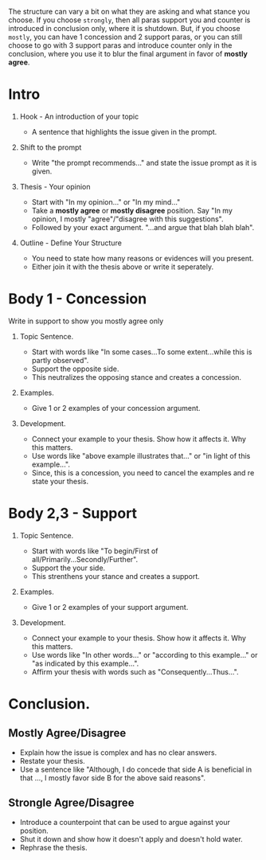 The structure can vary a bit on what they are asking and what stance you choose. If you choose `strongly`, then all paras support you and counter is introduced in conclusion only, where it is shutdown. 
But, if you choose `mostly`, you can have 1 concession and 2 support paras, or you can still choose to go with 3 support paras and introduce counter only in the conclusion, where you use it to blur the final argument in favor of **mostly agree**.

# Intro
1. Hook - An introduction of your topic
   
   - A sentence that highlights the issue given in the prompt.

2. Shift to the prompt
   
   - Write "the prompt recommends..." and state the issue prompt as it is given.

3. Thesis - Your opinion

   - Start with "In my opinion..." or "In my mind..."
   - Take a **mostly agree** or **mostly disagree** position. Say "In my opinion, I mostly "agree"/"disagree with this suggestions".
   - Followed by your exact argument. "...and argue that blah blah blah".

4. Outline - Define Your Structure

   - You need to state how many reasons or evidences will you present. 
   - Either join it with the thesis above or write it seperately.

# Body 1 - Concession
Write in support to show you mostly agree only
1. Topic Sentence.

   - Start with words like "In some cases...To some extent...while this is partly observed".
   - Support the opposite side.
   - This neutralizes the opposing stance and creates a concession.
   
2. Examples.

   - Give 1 or 2 examples of your concession argument.

3. Development.

   - Connect your example to your thesis. Show how it affects it. Why this matters.
   - Use words like "above example illustrates that..." or "in light of this example...".
   - Since, this is a concession, you need to cancel the examples and re state your thesis.

# Body 2,3 - Support
1. Topic Sentence.

   - Start with words like "To begin/First of all/Primarily...Secondly/Further".
   - Support the your side.
   - This strenthens your stance and creates a support.
   
2. Examples.

   - Give 1 or 2 examples of your support argument.

3. Development.

   - Connect your example to your thesis. Show how it affects it. Why this matters.
   - Use words like "In other words..." or "according to this example..." or "as indicated by this example...".
   - Affirm your thesis with words such as "Consequently...Thus...".

# Conclusion.

## Mostly Agree/Disagree
   - Explain how the issue is complex and has no clear answers.
   - Restate your thesis.
   - Use a sentence like "Although, I do concede that side A is beneficial in that ..., I mostly favor side B for the above said reasons".

## Strongle Agree/Disagree

   - Introduce a counterpoint that can be used to argue against your position.
   - Shut it down and show how it doesn't apply and doesn't hold water.
   - Rephrase the thesis.
